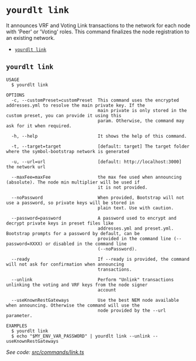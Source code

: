 `yourdlt link`
==============

It announces VRF and Voting Link transactions to the network for each node with 'Peer' or 'Voting' roles. This command finalizes the node registration to an existing network.

* [`yourdlt link`](#yourdlt-link)

## `yourdlt link`

```
USAGE
  $ yourdlt link

OPTIONS
  -c, --customPreset=customPreset  This command uses the encrypted addresses.yml to resolve the main private key. If the
                                   main private is only stored in the custom preset, you can provide it using this
                                   param. Otherwise, the command may ask for it when required.

  -h, --help                       It shows the help of this command.

  -t, --target=target              [default: target] The target folder where the symbol-bootstrap network is generated

  -u, --url=url                    [default: http://localhost:3000] the network url

  --maxFee=maxFee                  the max fee used when announcing (absolute). The node min multiplier will be used if
                                   it is not provided.

  --noPassword                     When provided, Bootstrap will not use a password, so private keys will be stored in
                                   plain text. Use with caution.

  --password=password              A password used to encrypt and decrypt private keys in preset files like
                                   addresses.yml and preset.yml. Bootstrap prompts for a password by default, can be
                                   provided in the command line (--password=XXXX) or disabled in the command line
                                   (--noPassword).

  --ready                          If --ready is provided, the command will not ask for confirmation when announcing
                                   transactions.

  --unlink                         Perform "Unlink" transactions unlinking the voting and VRF keys from the node signer
                                   account

  --useKnownRestGateways           Use the best NEM node available when announcing. Otherwise the command will use the
                                   node provided by the --url parameter.

EXAMPLES
  $ yourdlt link
  $ echo "$MY_ENV_VAR_PASSWORD" | yourdlt link --unlink --useKnownRestGateways
```

_See code: [src/commands/link.ts](https://github.com/usingblockchain/yourdlt/blob/v1.3.3/src/commands/link.ts)_
